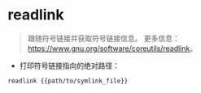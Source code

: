 # readlink

> 跟随符号链接并获取符号链接信息。
> 更多信息：<https://www.gnu.org/software/coreutils/readlink>。

- 打印符号链接指向的绝对路径：

`readlink {{path/to/symlink_file}}`